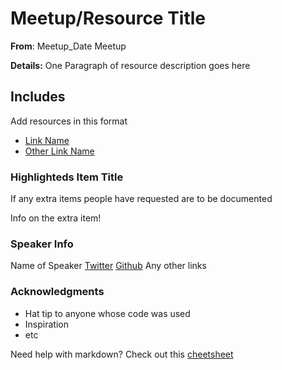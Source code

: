 # Meetup/Resource Title

**From**:
Meetup_Date Meetup

**Details:**
One Paragraph of resource description goes here

## Includes

Add resources in this format

- [Link Name](link)
- [Other Link Name](other-link)

### Highlighteds Item Title

If any extra items people have requested are to be documented

Info on the extra item!

### Speaker Info

Name of Speaker
[Twitter](https://twitter.com/username)
[Github](https://github.com/username)
Any other links

### Acknowledgments

- Hat tip to anyone whose code was used
- Inspiration
- etc

Need help with markdown? Check out this [cheetsheet](https://github.com/adam-p/markdown-here/wiki/Markdown-Cheatsheet)
